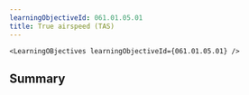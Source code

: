 ```yaml
---
learningObjectiveId: 061.01.05.01
title: True airspeed (TAS)
---
```


```tsx eval
<LearningOBjectives learningObjectiveId={061.01.05.01} />
```

## Summary
